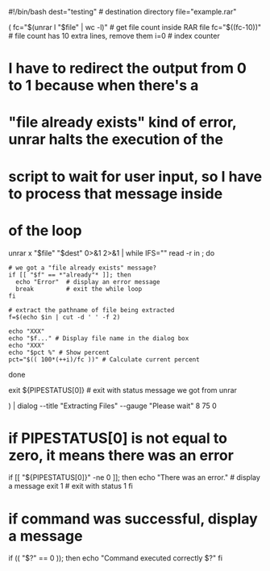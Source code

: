#!/bin/bash
dest="testing" # destination directory
file="example.rar"

(
  fc="$(unrar l "$file" | wc -l)" # get file count inside RAR file
  fc="$((fc-10))" # file count has 10 extra lines, remove them
  i=0  # index counter

  # I have to redirect the output from 0 to 1 because when there's a
  # "file already exists" kind of error, unrar halts the execution of the
  # script to wait for user input, so I have to process that message inside
  # of the loop
  unrar x "$file" "$dest" 0>&1 2>&1 | while IFS="" read -r in ; do

    # we got a "file already exists" message?
    if [[ "$f" == *"already"* ]]; then
      echo "Error"  # display an error message
      break         # exit the while loop
    fi

    # extract the pathname of file being extracted
    f=$(echo $in | cut -d ' ' -f 2)

    echo "XXX"
    echo "$f..." # Display file name in the dialog box
    echo "XXX"
    echo "$pct %" # Show percent
    pct="$(( 100*(++i)/fc ))" # Calculate current percent
  done

  exit ${PIPESTATUS[0]} # exit with status message we got from unrar

) | dialog --title "Extracting Files" --gauge "Please wait" 8 75 0

# if PIPESTATUS[0] is not equal to zero, it means there was an error
if [[ "${PIPESTATUS[0]}" -ne 0 ]]; then
  echo "There was an error." # display a message
  exit 1  # exit with status 1
fi

# if command was successful, display a message  
if (( "$?" == 0 )); then
  echo "Command executed correctly $?"
fi
